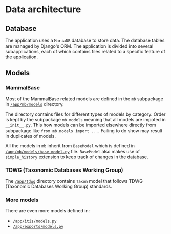 # Data architecture

## Database

The application uses a `MariaDB` database to store data. The database tables
are managed by Django's ORM. The application is divided into several
subapplications, each of which contains files related to a specific feature
of the application. 


## Models

### MammalBase

Most of the MammalBase related models are defined in the `mb` subpackage in
[`/app/mb/models`](../../../app/mb/models) directory. 

The directory contains files for different types of models by category.
Order is kept by the subpackage `mb.models` meaning that all models are
impoted in `__init__.py`. This how models can be imported elsewhere directly
from subpackage like `from mb.models import ...`. Failing to do show may
result in duplicates of models.

All the models in `mb` inherit from `BaseModel` which is defined in
[`/app/mb/models/base_model.py`](../../../app/mb/models/base_model.py) file.
`BaseModel` also makes use of  `simple_history` extension to keep track of
changes in the database. 


### TDWG (Taxonomic Databases Working Group)

The [`/app/tdwg`](../../../app/tdwg) directory contains `Taxon` model that
follows TDWG (Taxonomic Databases Working Group) standards.


### More models

There are even more models defined in:
- [`/app/itis/models.py`](../../../app/itis/models.py)
- [`/app/exports/models.py`](../../../app/exports/models.py)

